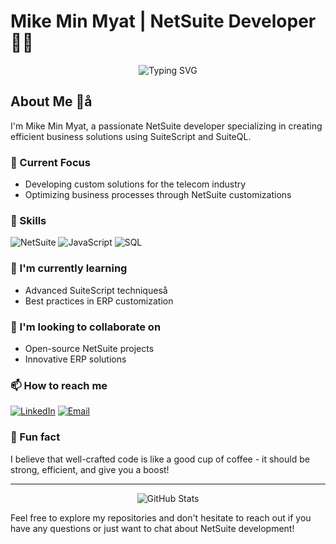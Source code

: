 # Mike Min Myat | NetSuite Developer 👨‍💻

<div align="center">
  <img src="https://readme-typing-svg.herokuapp.com?font=Fira+Code&pause=1000&color=2E95F7&center=true&vCenter=true&width=435&lines=Welcome+to+my+GitHub!;I'm+a+NetSuite+Developer;Based+in+Singapore" alt="Typing SVG" />
</div>

## About Me 👋å

I'm Mike Min Myat, a passionate NetSuite developer specializing in creating efficient business solutions using SuiteScript and SuiteQL.

### 🔭 Current Focus
- Developing custom solutions for the telecom industry
- Optimizing business processes through NetSuite customizations

### 💼 Skills
![NetSuite](https://img.shields.io/badge/NetSuite-4E94D2?style=for-the-badge&logo=netsuite&logoColor=white)
![JavaScript](https://img.shields.io/badge/JavaScript-F7DF1E?style=for-the-badge&logo=javascript&logoColor=black)
![SQL](https://img.shields.io/badge/SQL-4479A1?style=for-the-badge&logo=postgresql&logoColor=white)

### 🌱 I'm currently learning
- Advanced SuiteScript techniqueså
- Best practices in ERP customization

### 👯 I'm looking to collaborate on
- Open-source NetSuite projects
- Innovative ERP solutions

### 📫 How to reach me
[![LinkedIn](https://img.shields.io/badge/LinkedIn-0077B5?style=for-the-badge&logo=linkedin&logoColor=white)](https://www.linkedin.com/in/minmyatoo/)
[![Email](https://img.shields.io/badge/Email-D14836?style=for-the-badge&logo=gmail&logoColor=white)](mailto:minmyatoo.dev@gmail.com)

### 🚀 Fun fact
I believe that well-crafted code is like a good cup of coffee - it should be strong, efficient, and give you a boost!

---

<div align="center">
  
  ![GitHub Stats](https://github-readme-stats.vercel.app/api?username=yourgithubusername&show_icons=true&theme=radical)
  
</div>

Feel free to explore my repositories and don't hesitate to reach out if you have any questions or just want to chat about NetSuite development!

